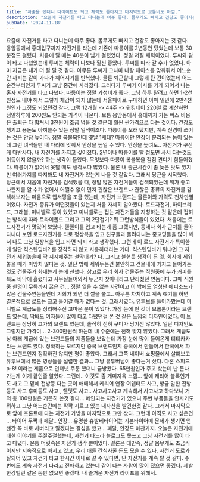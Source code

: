```yaml
---
title: "자출을 했더니 다이어트도 되고 체력도 좋아지고 마지막으로 교통비도 아낌."
description: "요즘에 자전거를 타고 다니는데 아주 좋다. 몸무게도 빠지고 건강도 좋아지는 것 같다. 응암동에서 홍대입구까지 자전거를 타는데 기존에 따릉이를 2년동안 탔었는데 보통 30분정도 걸렸다. 처음에 탈 때는 40분이 넘게 걸렸었다. 정말 저질 체력이었다. 루씨와 같이 타고 다녔었는데 루씨는 체..."
pubDate: '2024-11-18'
---
```


요즘에 자전거를 타고 다니는데 아주 좋다. 몸무게도 빠지고 건강도 좋아지는 것 같다. 응암동에서 홍대입구까지 자전거를 타는데 기존에 따릉이를 2년동안 탔었는데 보통 30분정도 걸렸다. 처음에 탈 때는 40분이 넘게 걸렸었다. 정말 저질 체력이었다. 루씨와 같이 타고 다녔었는데 루씨는 체력이 나보다 훨씬 좋았다. 루씨를 따라 갈 수가 없었다. 아마 지금은 내가 더 잘 탈 것 같다. 아무튼 루씨가 그나마 나랑 페이스를 맞춰줘서 어느순간 까지는 같이 가다가 헤어지기를 반복했다. 물론 퇴근할때 그렇게 탄 건이었는데 어느 순간부터인지 루씨가 그냥 중간에 사라졌다. 그러다가 루씨가 이사를 가게 되어서 나는 혼자 자전거를 타고 다녔다.
따릉이는 정말 가성비가 좋다. 그냥 하루 탈려고 하면 1-2천원정도 내야 해서 그렇게 체감이 되지 않는데 서울페이로 구매하면 아마 일년에 2만4천원인가 그정도 되었던것 같다. 그럼 12개월 -> 44주 -> 워킹데이 220일 로 계산하면 정말하루에 200원도 안되는 가격이 나온다. 보통 응암동에서 홍대까지 가는 버스 비용은 출퇴근 다 합쳐서 3천원이 조금 넘을 것 같은데 훨씬 싼가격으로 타는 것이다. 건강도 챙기고 용돈도 아껴쓸수 있는 정말 일석이조다.
따릉이를 오래 탔지만, 계속 신경이 쓰이는 것은 안장 높이다. 정말 복불복인데 옛날 1세대? 따릉이만 안장이 분리되는 놈이 있는데 그런 녀석들만 내 다리에 맞춰서 안장을 높일 수 있다. 안장을 높여도.. 자전거가 꾸진게 다반사다.
내 자전거를 가지고 싶어졌다. 2년이나 따릉이를 탈 정도면 사서 타는것도 이득이지 않을까? 하는 생각이 들었다. 무엇보다 따릉이 복불복을 점점 견디기 힘들어졌다. 따릉이가 없어서 못탈 때도 생각보다 많았다. 물론 내 출근시간이 좀 늦은 탓도 있지만 여러가지를 따져봐도 내 자전거가 있는게 나을 것 같았다. 그래서 당근을 시작했다.
당근에서 처음에 자전거를 검색했을 때, 정말 많은 자전거들이 검색되었는데 뭐가 좋고 나쁜지를 알 수가 없어서 어쩔수 없이 먼저 괜찮은 브랜드나 괜찮은 종류의 자전거를 검색해보자는 마음으로 웹서핑을 조금 했는데, 자전거 브랜드는 물론이와 가격도 천차만별 이었다.
자전거 종류가 어떤것들이 있는지 처음 자세히 알아봤다.
로드자전거, 하이브리드, 그래블, 미니벨로 등이 있었고 미니벨로는 접는 자전거들을 지칭하는 것 같은데 접히는 방식에 따라 트라이폴드 그리고 그외 2단접기?
뭐 그런방식들이 있었다.
처음에는 로드자전거가 멋있어 보였다.
쫄쫄이를 입고 타는게 좀 그랬지만, 동네나 회사 근처를 돌아다니다 보면 로드자전거를 타로 평상복을 입고 친구들과 몰려다니는 중고딩들을 많이 봐서 나도 그냥 일상복을 입고 타면 되지 라고 생각했다.
그런데 이 로드 자전거가 특이한게 일단 킥스텐딩바?
를 장착하지 않고 사용하더라는 거다.
킥스텐딩바가 뭐냐면 그 자전거 세워놓을때 딱 지지해주는 철막대기?
다.
그리고 불현듯 생각이 든 것.
회사에 세워놓을 때가 마땅치 않다는 것.
일단 밖에 세워두는건 불안하고 건물내에 가지고 들어가는 것도 건물주가 화내는게 눈에 선했다.
참고로 우리 회사 건물주는 직원중에 누가 커피를 복도 바닥에 흘렸다고 사무실들어와서 누군지 찾아내라고 난리쳤던 연놈이다.
그때 직원중 한명이 무릎까지 꿇은 건… 정말 잊을 수 없는 사건이고 이 밖에도 엄청난 에피소드가 많은 건물주연놈들인데 기회가 되면 더 썰을 풀고..
아무튼 차치하고 계속 얘기를 하면 결론적으로 로드는 크고 들어갈 때가 없다는 것.
그래서였다.
유투브를 들어가봤는데 미니벨로 계급도를 정리해주신 고마운 분이 있었다.
가장 눈에 띈 것이 브롬톤이라는 브랜드 였는데, 딱봐도 여자들이 많이 타고 다녔던걸 본 것 같은 느낌의 디자인이었다.
이 브랜드는 상당히 고가의 브랜드 였는데, 솔직히 전혀 구미가 당기진 않았다.
일단 디자인도 그렇지만 가격이… 2-300만원씩 하는데 내 수준에는 전혀 맞지 않았다.
그래서 계급도상 아래 계급에 있는 브랜드들의 제품들을 보았는데 가장 눈에 많이 들어온게 티티카카라는 브랜드 였다.
정확히는 모르지만 중국 브랜드인지 중국에서 만들어서 한국에서 파는 브랜드인지 정확하진 않지만 평이 좋았다.
그래서 그쪽 네이버 쇼핑몰에서 살펴보고 유투브에서 많은 영상들을 섭렵한 결과… 그냥 유투버님이 좋다는거 샀다.
다혼 스피드 p-8!
이라는 제품으로 인터넷 주문 했더니 금방왔다.
65만원인가 주고 샀는데 난 돈나가는게 이게 끝인줄 알았다.
그런데..
이것도 좀 개미지옥 느낌… 앞에 케리어 블록인가도 사고 그 밑에 전방등 다는 곳이 애매해서 케리어 연장 어뎁터도 사고, 방금 말한 전방등도 사고 후미등도 사고 , 헬멧도 사고..
사고사고사고 계속해서 사고사고 하다보니 거의 총 100만원은 거뜬히 쓴것 같다… 메인되는 자건거가 있으니 주변 부품들을 안사기도 뭐하고 그냥 어느순간에는 팍팍 지르고 있는 내자신을 발견한것 같다.
그래서 마지막으로 앞에 프론트에 다는 자전거 가방을 마지막으로 그만 샀다.
그런데 아직도 사고 싶은건 … 타이어 두짝과 페달..
안장… 유명한 슈발베타이어는 기본타이어에 문제가 생기면 언젠간 꼭 바로 사버리고 말겠다는 결심을 했고 ..
페달, 안장도 마찬가지.
오늘은 자전거에 대한 이야기를 주절주절했는데, 자전거 타느라 블로그도 못쓰고 그냥 자전거를 많이 타고 다녔다. 온통 머릿속은 자전거 생각 뿐이었다. 결론은 대만족, 정말 몸무게도 조금씩이지만 지속적으로 빠지고 있고, 우리 애들 간식사줄 돈도 모을 수 있다. 자전거 도로가 잘되어 있고 자건거 타고 한시간 이내로 갈 수 있다면, 난 자전거를 계속 탈 것 같다. 주변에도 계속 자전거 타라고 전파하고 있는데 같이 타는 사람이 많이 졌으면 좋겠다. 제발 한강빌런 같은 놈만 없으면 좋겠다. 내 즐거운 자전거 라이프를 위해서.